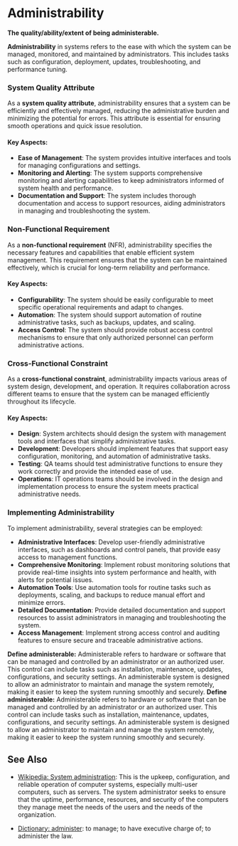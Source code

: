 # Administrability

**The quality/ability/extent of being administerable.**

<span data-chatgpt-prompt="administrability + template">

**Administrability** in systems refers to the ease with which the system can be managed, monitored, and maintained by administrators. This includes tasks such as configuration, deployment, updates, troubleshooting, and performance tuning.

### System Quality Attribute

As a **system quality attribute**, administrability ensures that a system can be efficiently and effectively managed, reducing the administrative burden and minimizing the potential for errors. This attribute is essential for ensuring smooth operations and quick issue resolution.

#### Key Aspects:
- **Ease of Management**: The system provides intuitive interfaces and tools for managing configurations and settings.
- **Monitoring and Alerting**: The system supports comprehensive monitoring and alerting capabilities to keep administrators informed of system health and performance.
- **Documentation and Support**: The system includes thorough documentation and access to support resources, aiding administrators in managing and troubleshooting the system.

### Non-Functional Requirement

As a **non-functional requirement** (NFR), administrability specifies the necessary features and capabilities that enable efficient system management. This requirement ensures that the system can be maintained effectively, which is crucial for long-term reliability and performance.

#### Key Aspects:
- **Configurability**: The system should be easily configurable to meet specific operational requirements and adapt to changes.
- **Automation**: The system should support automation of routine administrative tasks, such as backups, updates, and scaling.
- **Access Control**: The system should provide robust access control mechanisms to ensure that only authorized personnel can perform administrative actions.

### Cross-Functional Constraint

As a **cross-functional constraint**, administrability impacts various areas of system design, development, and operation. It requires collaboration across different teams to ensure that the system can be managed efficiently throughout its lifecycle.

#### Key Aspects:
- **Design**: System architects should design the system with management tools and interfaces that simplify administrative tasks.
- **Development**: Developers should implement features that support easy configuration, monitoring, and automation of administrative tasks.
- **Testing**: QA teams should test administrative functions to ensure they work correctly and provide the intended ease of use.
- **Operations**: IT operations teams should be involved in the design and implementation process to ensure the system meets practical administrative needs.

### Implementing Administrability

To implement administrability, several strategies can be employed:
- **Administrative Interfaces**: Develop user-friendly administrative interfaces, such as dashboards and control panels, that provide easy access to management functions.
- **Comprehensive Monitoring**: Implement robust monitoring solutions that provide real-time insights into system performance and health, with alerts for potential issues.
- **Automation Tools**: Use automation tools for routine tasks such as deployments, scaling, and backups to reduce manual effort and minimize errors.
- **Detailed Documentation**: Provide detailed documentation and support resources to assist administrators in managing and troubleshooting the system.
- **Access Management**: Implement strong access control and auditing features to ensure secure and traceable administrative actions.

</span>

**Define administerable:**  <span data-chatgpt-prompt="define administerable (computers and software)">Administerable refers to hardware or software that can be managed and controlled by an administrator or an authorized user. This control can include tasks such as installation, maintenance, updates, configurations, and security settings. An administerable system is designed to allow an administrator to maintain and manage the system remotely, making it easier to keep the system running smoothly and securely.</span>
**Define administerable:**  <span data-chatgpt-prompt="define administerable (computers and software)">Administerable refers to hardware or software that can be managed and controlled by an administrator or an authorized user. This control can include tasks such as installation, maintenance, updates, configurations, and security settings. An administerable system is designed to allow an administrator to maintain and manage the system remotely, making it easier to keep the system running smoothly and securely.</span>

## See Also

* [Wikipedia: System administration](https://wikipedia.org/wiki/System_administration): This is the upkeep, configuration, and reliable operation of computer systems, especially multi-user computers, such as servers. The system administrator seeks to ensure that the uptime, performance, resources, and security of the computers they manage meet the needs of the users and the needs of the organization.

* [Dictionary: administer](https://www.dictionary.com/browse/administer): to manage; to have executive charge of; to administer the law.
